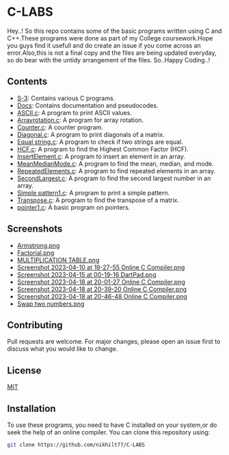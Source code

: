 
# C-LABS

Hey..!
So this repo contains some of the basic programs written using C and C++.These programs were done as part of my College coursework.Hope you guys find it usefull and do create an issue if you come across an error.Also,this is not a final copy and the files are being updated everyday, so do bear with the untidy arrangement of the files.
So..Happy Coding..!
## Contents

- [S-3](https://github.com/[nikhilt77]/C-LABS/tree/main/S-3): Contains various C programs.
- [Docs](https://github.com/[nikhilt77]/C-LABS/tree/main/Docs): Contains documentation and pseudocodes.
- [ASCII.c](https://github.com/[nikhilt77]/C-LABS/blob/main/ASCII.c): A program to print ASCII values.
- [Arrayrotation.c](https://github.com/[nikhilt77]/C-LABS/blob/main/Arrayrotation.c): A program for array rotation.
- [Counter.c](https://github.com/[nikhilt77]/C-LABS/blob/main/Counter.c): A counter program.
- [Diagonal.c](https://github.com/[nikhilt77]/C-LABS/blob/main/Diagonal.c): A program to print diagonals of a matrix.
- [Equal string.c](https://github.com/[nikhilt77]/C-LABS/blob/main/Equal%20string.c): A program to check if two strings are equal.
- [HCF.c](https://github.com/[nikhilt77]/C-LABS/blob/main/HCF.c): A program to find the Highest Common Factor (HCF).
- [InsertElement.c](https://github.com/[nikhilt77]/C-LABS/blob/main/InsertElement.c): A program to insert an element in an array.
- [MeanMedianMode.c](https://github.com/[nikhilt77]/C-LABS/blob/main/MeanMedianMode.c): A program to find the mean, median, and mode.
- [RepeatedElements.c](https://github.com/[nikhilt77]/C-LABS/blob/main/RepeatedElements.c): A program to find repeated elements in an array.
- [SecondLargest.c](https://github.com/[nikhilt77]/C-LABS/blob/main/SecondLargest.c): A program to find the second largest number in an array.
- [Simple pattern1.c](https://github.com/[nikhilt77]/C-LABS/blob/main/Simple%20pattern1.c): A program to print a simple pattern.
- [Transpose.c](https://github.com/[nikhilt77]/C-LABS/blob/main/Transpose.c): A program to find the transpose of a matrix.
- [pointer1.c](https://github.com/[nikhilt77]/C-LABS/blob/main/pointer1.c): A basic program on pointers.

## Screenshots

- [Armstrong.png](https://github.com/[nikhilt77]/C-LABS/blob/main/Armstrong.png)
- [Factorial.png](https://github.com/[nikhilt77]/C-LABS/blob/main/Factorial.png)
- [MULTIPLICATION TABLE.png](https://github.com/[nikhilt77]/C-LABS/blob/main/MULTIPLICATION%20TABLE.png)
- [Screenshot 2023-04-10 at 19-27-55 Online C Compiler.png](https://github.com/[nikhilt77]/C-LABS/blob/main/Screenshot%202023-04-10%20at%2019-27-55%20Online%20C%20Compiler.png)
- [Screenshot 2023-04-15 at 00-19-16 DartPad.png](https://github.com/[nikhilt77]/C-LABS/blob/main/Screenshot%202023-04-15%20at%2000-19-16%20DartPad.png)
- [Screenshot 2023-04-18 at 20-01-27 Online C Compiler.png](https://github.com/[nikhilt77]/C-LABS/blob/main/Screenshot%202023-04-18%20at%2020-01-27%20Online%20C%20Compiler.png)
- [Screenshot 2023-04-18 at 20-39-20 Online C Compiler.png](https://github.com/[nikhilt77]/C-LABS/blob/main/Screenshot%202023-04-18%20at%2020-39-20%20Online%20C%20Compiler.png)
- [Screenshot 2023-04-18 at 20-46-48 Online C Compiler.png](https://github.com/[nikhilt77]/C-LABS/blob/main/Screenshot%202023-04-18%20at%2020-46-48%20Online%20C%20Compiler.png)
- [Swap two numbers.png](https://github.com/[nikhilt77]/C-LABS/blob/main/Swap%20two%20numbers.png)

## Contributing

Pull requests are welcome. For major changes, please open an issue first to discuss what you would like to change.

## License

[MIT](https://choosealicense.com/licenses/mit/)

## Installation

To use these programs, you need to have C installed on your system,or do seek the help of an online compiler. You can clone this repository using:

```bash
git clone https://github.com/nikhilt77/C-LABS

